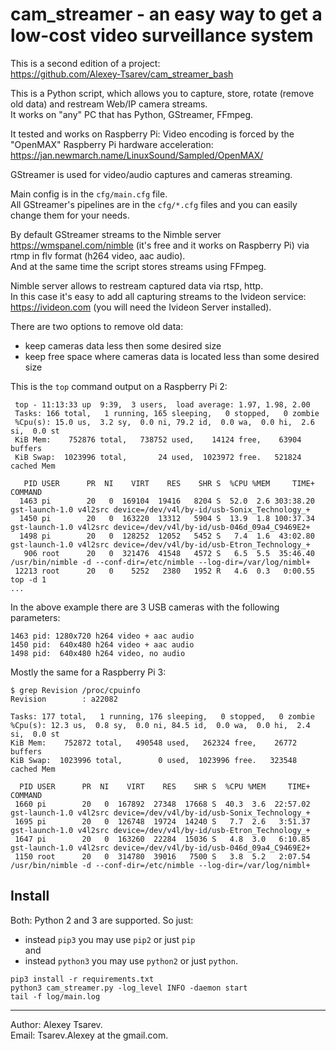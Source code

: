 # cam_streamer - an easy way to get a low-cost video surveillance system

This is a second edition of a project:  
https://github.com/Alexey-Tsarev/cam_streamer_bash

This is a Python script, which allows you to capture, store,
rotate (remove old data) and restream Web/IP camera streams.  
It works on "any" PC that has Python, GStreamer, FFmpeg.

It tested and works on Raspberry Pi:
Video encoding is forced by the "OpenMAX" Raspberry Pi hardware acceleration:
https://jan.newmarch.name/LinuxSound/Sampled/OpenMAX/

GStreamer is used for video/audio captures and cameras streaming.  

Main config is in the `cfg/main.cfg` file.  
All GStreamer's pipelines are in the `cfg/*.cfg` files and you can easily change them for your needs.

By default GStreamer streams to the Nimble server https://wmspanel.com/nimble (it's free and it works on Raspberry Pi)
via rtmp in flv format (h264 video, aac audio).  
And at the same time the script stores streams using FFmpeg.

Nimble server allows to restream captured data via rtsp, http.  
In this case it's easy to add all capturing streams to the Ivideon service:
https://ivideon.com (you will need the Ivideon Server installed).

There are two options to remove old data:
- keep cameras data less then some desired size
- keep free space where cameras data is located less than some desired size

This is the `top` command output on a Raspberry Pi 2:
~~~
 top - 11:13:33 up  9:39,  3 users,  load average: 1.97, 1.98, 2.00
 Tasks: 166 total,   1 running, 165 sleeping,   0 stopped,   0 zombie
 %Cpu(s): 15.0 us,  3.2 sy,  0.0 ni, 79.2 id,  0.0 wa,  0.0 hi,  2.6 si,  0.0 st
 KiB Mem:    752876 total,   738752 used,    14124 free,    63904 buffers
 KiB Swap:  1023996 total,       24 used,  1023972 free.   521824 cached Mem
 
   PID USER      PR  NI    VIRT    RES    SHR S  %CPU %MEM     TIME+ COMMAND
  1463 pi        20   0  169104  19416   8204 S  52.0  2.6 303:38.20 gst-launch-1.0 v4l2src device=/dev/v4l/by-id/usb-Sonix_Technology_+
  1450 pi        20   0  163220  13312   5904 S  13.9  1.8 100:37.34 gst-launch-1.0 v4l2src device=/dev/v4l/by-id/usb-046d_09a4_C9469E2+
  1498 pi        20   0  128252  12052   5452 S   7.4  1.6  43:02.80 gst-launch-1.0 v4l2src device=/dev/v4l/by-id/usb-Etron_Technology_+
   906 root      20   0  321476  41548   4572 S   6.5  5.5  35:46.40 /usr/bin/nimble -d --conf-dir=/etc/nimble --log-dir=/var/log/nimbl+
 12213 root      20   0    5252   2380   1952 R   4.6  0.3   0:00.55 top -d 1
...
~~~

In the above example there are 3 USB cameras with the following parameters:
~~~
1463 pid: 1280x720 h264 video + aac audio
1450 pid:  640x480 h264 video + aac audio
1498 pid:  640x480 h264 video, no audio
~~~

Mostly the same for a Raspberry Pi 3:
~~~
$ grep Revision /proc/cpuinfo
Revision        : a22082
~~~

~~~
Tasks: 177 total,   1 running, 176 sleeping,   0 stopped,   0 zombie
%Cpu(s): 12.3 us,  0.8 sy,  0.0 ni, 84.5 id,  0.0 wa,  0.0 hi,  2.4 si,  0.0 st
KiB Mem:    752872 total,   490548 used,   262324 free,    26772 buffers
KiB Swap:  1023996 total,        0 used,  1023996 free.   323548 cached Mem

  PID USER      PR  NI    VIRT    RES    SHR S  %CPU %MEM     TIME+ COMMAND
 1660 pi        20   0  167892  27348  17668 S  40.3  3.6  22:57.02 gst-launch-1.0 v4l2src device=/dev/v4l/by-id/usb-Sonix_Technology_+
 1695 pi        20   0  126748  19724  14240 S   7.7  2.6   3:51.37 gst-launch-1.0 v4l2src device=/dev/v4l/by-id/usb-Etron_Technology_+
 1647 pi        20   0  163260  22284  15036 S   4.8  3.0   6:10.85 gst-launch-1.0 v4l2src device=/dev/v4l/by-id/usb-046d_09a4_C9469E2+
 1150 root      20   0  314780  39016   7500 S   3.8  5.2   2:07.54 /usr/bin/nimble -d --conf-dir=/etc/nimble --log-dir=/var/log/nimbl+
~~~

## Install
Both: Python 2 and 3 are supported. So just:  
- instead `pip3` you may use `pip2` or just `pip`  
and
- instead `python3` you may use `python2` or just `python`.
~~~
pip3 install -r requirements.txt
python3 cam_streamer.py -log_level INFO -daemon start
tail -f log/main.log
~~~
---

Author: Alexey Tsarev.  
Email:  Tsarev.Alexey at the gmail.com.
